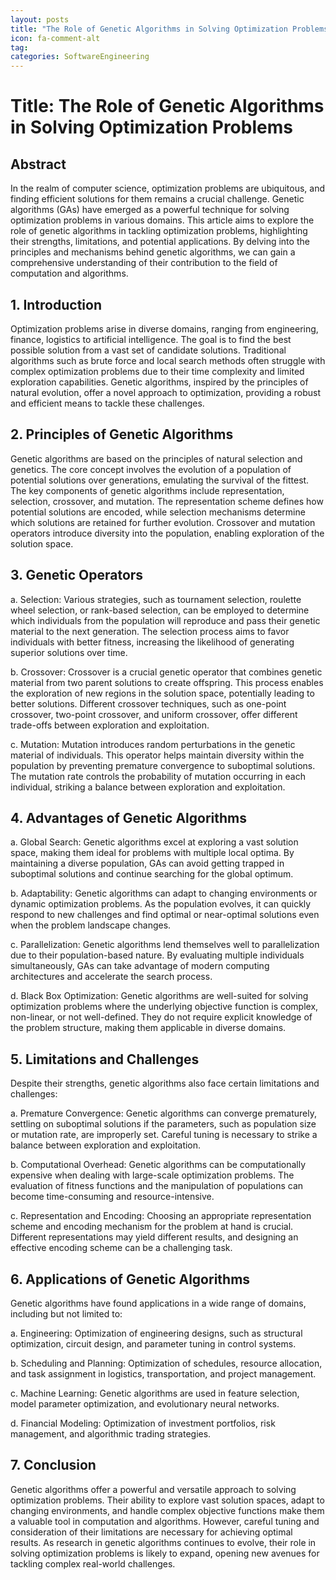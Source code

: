 ```yaml
---
layout: posts
title: "The Role of Genetic Algorithms in Solving Optimization Problems"
icon: fa-comment-alt
tag:      
categories: SoftwareEngineering
---
```



# Title: The Role of Genetic Algorithms in Solving Optimization Problems

## Abstract
In the realm of computer science, optimization problems are ubiquitous, and finding efficient solutions for them remains a crucial challenge. Genetic algorithms (GAs) have emerged as a powerful technique for solving optimization problems in various domains. This article aims to explore the role of genetic algorithms in tackling optimization problems, highlighting their strengths, limitations, and potential applications. By delving into the principles and mechanisms behind genetic algorithms, we can gain a comprehensive understanding of their contribution to the field of computation and algorithms.

## 1. Introduction
Optimization problems arise in diverse domains, ranging from engineering, finance, logistics to artificial intelligence. The goal is to find the best possible solution from a vast set of candidate solutions. Traditional algorithms such as brute force and local search methods often struggle with complex optimization problems due to their time complexity and limited exploration capabilities. Genetic algorithms, inspired by the principles of natural evolution, offer a novel approach to optimization, providing a robust and efficient means to tackle these challenges.

## 2. Principles of Genetic Algorithms
Genetic algorithms are based on the principles of natural selection and genetics. The core concept involves the evolution of a population of potential solutions over generations, emulating the survival of the fittest. The key components of genetic algorithms include representation, selection, crossover, and mutation. The representation scheme defines how potential solutions are encoded, while selection mechanisms determine which solutions are retained for further evolution. Crossover and mutation operators introduce diversity into the population, enabling exploration of the solution space.

## 3. Genetic Operators
a. Selection: Various strategies, such as tournament selection, roulette wheel selection, or rank-based selection, can be employed to determine which individuals from the population will reproduce and pass their genetic material to the next generation. The selection process aims to favor individuals with better fitness, increasing the likelihood of generating superior solutions over time.

b. Crossover: Crossover is a crucial genetic operator that combines genetic material from two parent solutions to create offspring. This process enables the exploration of new regions in the solution space, potentially leading to better solutions. Different crossover techniques, such as one-point crossover, two-point crossover, and uniform crossover, offer different trade-offs between exploration and exploitation.

c. Mutation: Mutation introduces random perturbations in the genetic material of individuals. This operator helps maintain diversity within the population by preventing premature convergence to suboptimal solutions. The mutation rate controls the probability of mutation occurring in each individual, striking a balance between exploration and exploitation.

## 4. Advantages of Genetic Algorithms
a. Global Search: Genetic algorithms excel at exploring a vast solution space, making them ideal for problems with multiple local optima. By maintaining a diverse population, GAs can avoid getting trapped in suboptimal solutions and continue searching for the global optimum.

b. Adaptability: Genetic algorithms can adapt to changing environments or dynamic optimization problems. As the population evolves, it can quickly respond to new challenges and find optimal or near-optimal solutions even when the problem landscape changes.

c. Parallelization: Genetic algorithms lend themselves well to parallelization due to their population-based nature. By evaluating multiple individuals simultaneously, GAs can take advantage of modern computing architectures and accelerate the search process.

d. Black Box Optimization: Genetic algorithms are well-suited for solving optimization problems where the underlying objective function is complex, non-linear, or not well-defined. They do not require explicit knowledge of the problem structure, making them applicable in diverse domains.

## 5. Limitations and Challenges
Despite their strengths, genetic algorithms also face certain limitations and challenges:

a. Premature Convergence: Genetic algorithms can converge prematurely, settling on suboptimal solutions if the parameters, such as population size or mutation rate, are improperly set. Careful tuning is necessary to strike a balance between exploration and exploitation.

b. Computational Overhead: Genetic algorithms can be computationally expensive when dealing with large-scale optimization problems. The evaluation of fitness functions and the manipulation of populations can become time-consuming and resource-intensive.

c. Representation and Encoding: Choosing an appropriate representation scheme and encoding mechanism for the problem at hand is crucial. Different representations may yield different results, and designing an effective encoding scheme can be a challenging task.

## 6. Applications of Genetic Algorithms
Genetic algorithms have found applications in a wide range of domains, including but not limited to:

a. Engineering: Optimization of engineering designs, such as structural optimization, circuit design, and parameter tuning in control systems.

b. Scheduling and Planning: Optimization of schedules, resource allocation, and task assignment in logistics, transportation, and project management.

c. Machine Learning: Genetic algorithms are used in feature selection, model parameter optimization, and evolutionary neural networks.

d. Financial Modeling: Optimization of investment portfolios, risk management, and algorithmic trading strategies.

## 7. Conclusion
Genetic algorithms offer a powerful and versatile approach to solving optimization problems. Their ability to explore vast solution spaces, adapt to changing environments, and handle complex objective functions make them a valuable tool in computation and algorithms. However, careful tuning and consideration of their limitations are necessary for achieving optimal results. As research in genetic algorithms continues to evolve, their role in solving optimization problems is likely to expand, opening new avenues for tackling complex real-world challenges.